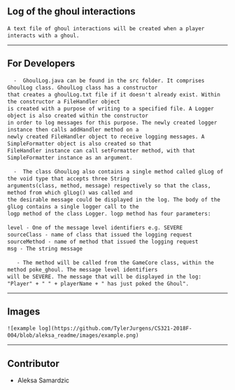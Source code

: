 ## Log of the ghoul interactions
	A text file of ghoul interactions will be created when a player interacts with a ghoul.
---

## For Developers
      -	 GhoulLog.java can be found in the src folder. It comprises GhoulLog class. GhoulLog class has a constructor
	that creates a ghoulLog.txt file if it doesn't already exist. Within the constructor a FileHandler object 
	is created with a purpose of writing to a specified file. A Logger object is also created within the constructor 
	in order to log messages for this purpose. The newly created logger instance then calls addHandler method on a 
	newly created FileHandler object to receive logging messages. A SimpleFormatter object is also created so that
	FileHandler instance can call setFormatter method, with that SimpleFormatter instance as an argument.

      -  The class GhoulLog also contains a single method called glLog of the void type that accepts three String 
	arguments(class, method, message) respectively so that the class, method from which glLog() was called and 
	the desirable message could be displayed in the log. The body of the glLog contains a single logger call to the 
	logp method of the class Logger. logp method has four parameters: 

	level - One of the message level identifiers e.g. SEVERE
	sourceClass - name of class that issued the logging request
	sourceMethod - name of method that issued the logging request
	msg - The string message 
 
       - The method will be called from the GameCore class, within the method poke_ghoul. The message level identifiers
	will be SEVERE. The message that will be displayed in the log: "Player" + " " + playerName + " has just poked the Ghoul". 
---
## Images
	![example log](https://github.com/TylerJurgens/CS321-2018F-004/blob/aleksa_readme/images/example.png)	
---
## Contributor 

- Aleksa Samardzic
